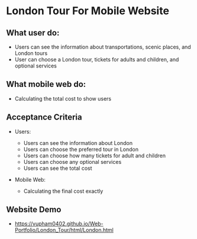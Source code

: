 # London Tour For Mobile Website

## What user do:
  - Users can see the information about transportations, scenic places, and London tours
  - User can choose a London tour, tickets for adults and children, and optional services

## What mobile web do:
  - Calculating the total cost to show users

## Acceptance Criteria
  - Users:
    + Users can see the information about London
    + Users can choose the preferred tour in London
    + Users can choose how many tickets for adult and children
    + Users can choose any optional services
    + Users can see the total cost

  - Mobile Web:
    + Calculating the final cost exactly

## Website Demo
  - https://vupham0402.github.io/Web-Portfolio/London_Tour/html/London.html

